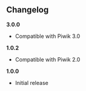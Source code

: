 ## Changelog

__3.0.0__
* Compatible with Piwik 3.0

__1.0.2__
* Compatible with Piwik 2.0

__1.0.0__
* Initial release